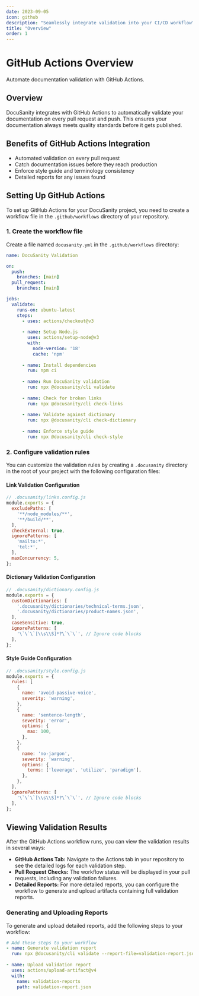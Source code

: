 ```yaml
---
date: 2023-09-05
icon: github
description: "Seamlessly integrate validation into your CI/CD workflow"
title: "Overview"
order: 1
---
```


# GitHub Actions Overview

Automate documentation validation with GitHub Actions.

## Overview

DocuSanity integrates with GitHub Actions to automatically validate your documentation on every pull request and push. 
This ensures your documentation always meets quality standards before it gets published.

## Benefits of GitHub Actions Integration

- Automated validation on every pull request
- Catch documentation issues before they reach production
- Enforce style guide and terminology consistency
- Detailed reports for any issues found

## Setting Up GitHub Actions

To set up GitHub Actions for your DocuSanity project, you need to create a workflow file in the `.github/workflows` directory of your repository.

### 1. Create the workflow file

Create a file named `docusanity.yml` in the `.github/workflows` directory:

```yaml
name: DocuSanity Validation

on:
  push:
    branches: [main]
  pull_request:
    branches: [main]

jobs:
  validate:
    runs-on: ubuntu-latest
    steps:
      - uses: actions/checkout@v3
      
      - name: Setup Node.js
        uses: actions/setup-node@v3
        with:
          node-version: '18'
          cache: 'npm'
      
      - name: Install dependencies
        run: npm ci
      
      - name: Run DocuSanity validation
        run: npx @docusanity/cli validate
        
      - name: Check for broken links
        run: npx @docusanity/cli check-links
        
      - name: Validate against dictionary
        run: npx @docusanity/cli check-dictionary
        
      - name: Enforce style guide
        run: npx @docusanity/cli check-style
```

### 2. Configure validation rules

You can customize the validation rules by creating a `.docusanity` directory in the root of your project with the following configuration files:

#### Link Validation Configuration

```javascript
// .docusanity/links.config.js
module.exports = {
  excludePaths: [
    '**/node_modules/**',
    '**/build/**',
  ],
  checkExternal: true,
  ignorePatterns: [
    'mailto:*',
    'tel:*',
  ],
  maxConcurrency: 5,
};
```

#### Dictionary Validation Configuration

```javascript
// .docusanity/dictionary.config.js
module.exports = {
  customDictionaries: [
    '.docusanity/dictionaries/technical-terms.json',
    '.docusanity/dictionaries/product-names.json',
  ],
  caseSensitive: true,
  ignorePatterns: [
    '\`\`\`[\\s\\S]*?\`\`\`', // Ignore code blocks
  ],
};
```

#### Style Guide Configuration

```javascript
// .docusanity/style.config.js
module.exports = {
  rules: [
    {
      name: 'avoid-passive-voice',
      severity: 'warning',
    },
    {
      name: 'sentence-length',
      severity: 'error',
      options: {
        max: 100,
      },
    },
    {
      name: 'no-jargon',
      severity: 'warning',
      options: {
        terms: ['leverage', 'utilize', 'paradigm'],
      },
    },
  ],
  ignorePatterns: [
    '\`\`\`[\\s\\S]*?\`\`\`', // Ignore code blocks
  ],
};
```

## Viewing Validation Results

After the GitHub Actions workflow runs, you can view the validation results in several ways:

- **GitHub Actions Tab:** Navigate to the Actions tab in your repository to see the detailed logs for each validation step.
- **Pull Request Checks:** The workflow status will be displayed in your pull requests, including any validation failures.
- **Detailed Reports:** For more detailed reports, you can configure the workflow to generate and upload artifacts containing full validation reports.

### Generating and Uploading Reports

To generate and upload detailed reports, add the following steps to your workflow:

```yaml
# Add these steps to your workflow
- name: Generate validation report
  run: npx @docusanity/cli validate --report-file=validation-report.json
  
- name: Upload validation report
  uses: actions/upload-artifact@v4
  with:
    name: validation-reports
    path: validation-report.json
```
